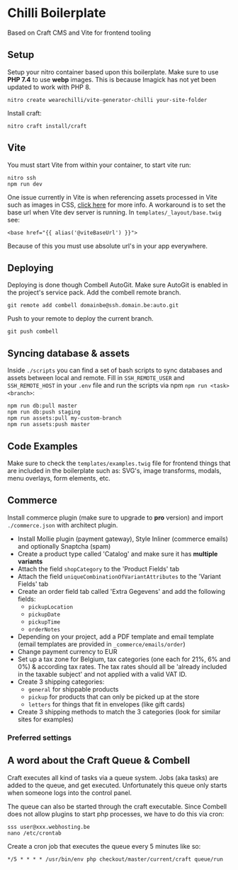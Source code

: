 # Chilli Boilerplate

Based on Craft CMS and Vite for frontend tooling

## Setup
Setup your nitro container based upon this boilerplate. Make sure to use **PHP 7.4** to use **webp** images. This is because Imagick has not yet been updated to work with PHP 8.

    nitro create wearechilli/vite-generator-chilli your-site-folder

Install craft:

    nitro craft install/craft

## Vite

You must start Vite from within your container, to start vite run:

    nitro ssh
    npm run dev

One issue currently in Vite is when referencing assets processed in Vite such as images in CSS, [click here](https://github.com/vitejs/vite/issues/2196) for more info. A workaround is to set the base url when Vite dev server is running. In `templates/_layout/base.twig` see:

    <base href="{{ alias('@viteBaseUrl') }}">

Because of this you  must use absolute url's in your app everywhere.

## Deploying

Deploying is done though Combell AutoGit. Make sure AutoGit is enabled in the project's service pack. Add the combell remote branch.

    git remote add combell domainbe@ssh.domain.be:auto.git

Push to your remote to deploy the current branch.

    git push combell

## Syncing database & assets

Inside `./scripts` you can find a set of bash scripts to sync databases and assets between local and remote. Fill in `SSH_REMOTE_USER` and `SSH_REMOTE_HOST` in your `.env` file and run the scripts via npm `npm run <task> <branch>`:

    npm run db:pull master
    npm run db:push staging
    npm run assets:pull my-custom-branch
    npm run assets:push master

## Code Examples

Make sure to check the `templates/examples.twig` file for frontend things that are included in the boilerplate such as: SVG's, image transforms, modals, menu overlays, form elements, etc.

## Commerce

Install commerce plugin (make sure to upgrade to **pro** version) and import `./commerce.json` with architect plugin.

+ Install Mollie plugin (payment gateway), Style Inliner (commerce emails) and optionally Snaptcha (spam)
+ Create a product type called 'Catalog' and make sure it has **multiple variants**
+ Attach the field `shopCategory` to the 'Product Fields' tab
+ Attach the field `uniqueCombinationOfVariantAttributes` to the 'Variant Fields' tab
+ Create an order field tab called 'Extra Gegevens' and add the following fields:
    - `pickupLocation`
    - `pickupDate`
    - `pickupTime`
    - `orderNotes`
+ Depending on your project, add a PDF template and email template (email templates are provided in `_commerce/emails/order`)
+ Change payment currency to EUR
+ Set up a tax zone for Belgium, tax categories (one each for 21%, 6% and 0%) & according tax rates. The tax rates should all be 'already included in the taxable subject' and not applied with a valid VAT ID.
+ Create 3 shipping categories:
    - `general` for shippable products
    - `pickup` for products that can only be picked up at the store
    - `letters` for things that fit in envelopes (like gift cards)
+ Create 3 shipping methods to match the 3 categories (look for similar sites for examples)

### Preferred settings



## A word about the Craft Queue & Combell

Craft executes all kind of tasks via a queue system. Jobs (aka tasks) are added to the queue, and get executed. Unfortunately this queue only starts when someone logs into the control panel.

The queue can also be started through the craft executable. Since Combell does not allow plugins to start php processes, we have to do this via cron:

    sss user@xxx.webhosting.be
    nano /etc/crontab

Create a cron job that executes the queue every 5 minutes like so:

    */5 * * * * /usr/bin/env php checkout/master/current/craft queue/run
